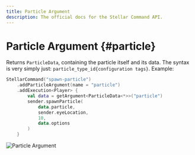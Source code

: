 ```yaml
---
title: Particle Argument
description: The official docs for the Stellar Command API.
---
```


# Particle Argument {#particle}

Returns `ParticleData`, containing the particle itself and its data. The syntax is very simply just: `particle_type_id{configuration tags}`. Example:

```Kotlin
StellarCommand("spawn-particle")
    .addParticleArgument(name = "particle")
    .addExecution<Player> {
        val data = getArgument<ParticleData<*>>("particle")
        sender.spawnParticle(
            data.particle,
            sender.eyeLocation,
            10,
            data.options
        )
    }
```

![Particle Argument](./particle.gif)